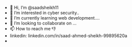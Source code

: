 - 👋 Hi, I’m @saadsheikh11
- 👀 I’m interested in cyber security..
- 🌱 I’m currently learning web development....
- 💞️ I’m looking to collaborate on ...
- 📫 How to reach me 👎
- linkedin: linkedin.com/in/saad-ahmed-sheikh-99895620a 
- 

<!---
saadsheikh11/saadsheikh11 is a ✨ special ✨ repository because its `README.md` (this file) appears on your GitHub profile.
You can click the Preview link to take a look at your changes.
--->

